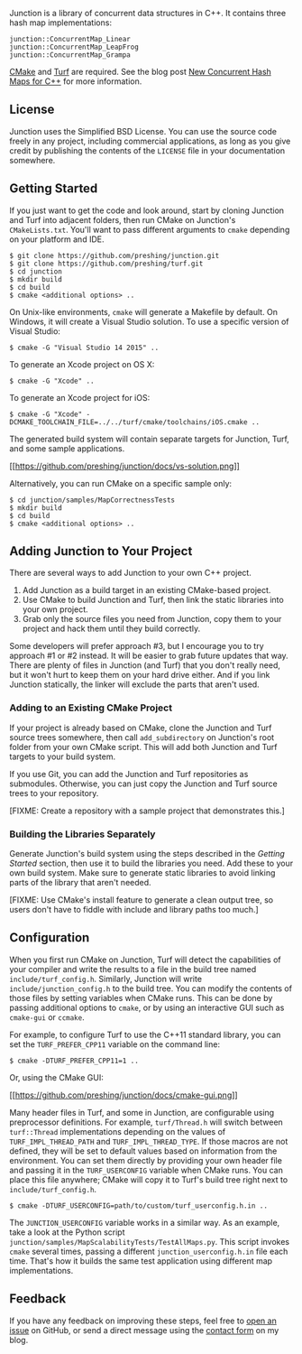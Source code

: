 Junction is a library of concurrent data structures in C++. It contains three hash map implementations:

    junction::ConcurrentMap_Linear
    junction::ConcurrentMap_LeapFrog
    junction::ConcurrentMap_Grampa

[CMake](https://cmake.org/) and [Turf](https://github.com/preshing/AcquireRelease) are required. See the blog post [New Concurrent Hash Maps for C++](http://preshing.com/20160201/new-concurrent-hash-maps-for-cpp/) for more information.

## License

Junction uses the Simplified BSD License. You can use the source code freely in any project, including commercial applications, as long as you give credit by publishing the contents of the `LICENSE` file in your documentation somewhere.

## Getting Started

If you just want to get the code and look around, start by cloning Junction and Turf into adjacent folders, then run CMake on Junction's `CMakeLists.txt`. You'll want to pass different arguments to `cmake` depending on your platform and IDE.

    $ git clone https://github.com/preshing/junction.git
    $ git clone https://github.com/preshing/turf.git
    $ cd junction
    $ mkdir build
    $ cd build
    $ cmake <additional options> ..

On Unix-like environments, `cmake` will generate a Makefile by default. On Windows, it will create a Visual Studio solution. To use a specific version of Visual Studio:

    $ cmake -G "Visual Studio 14 2015" ..

To generate an Xcode project on OS X:

    $ cmake -G "Xcode" ..

To generate an Xcode project for iOS:

    $ cmake -G "Xcode" -DCMAKE_TOOLCHAIN_FILE=../../turf/cmake/toolchains/iOS.cmake ..

The generated build system will contain separate targets for Junction, Turf, and some sample applications.

[[https://github.com/preshing/junction/docs/vs-solution.png]]

Alternatively, you can run CMake on a specific sample only:

    $ cd junction/samples/MapCorrectnessTests
    $ mkdir build
    $ cd build
    $ cmake <additional options> ..

## Adding Junction to Your Project

There are several ways to add Junction to your own C++ project.

1. Add Junction as a build target in an existing CMake-based project.
2. Use CMake to build Junction and Turf, then link the static libraries into your own project.
3. Grab only the source files you need from Junction, copy them to your project and hack them until they build correctly.

Some developers will prefer approach #3, but I encourage you to try approach #1 or #2 instead. It will be easier to grab future updates that way. There are plenty of files in Junction (and Turf) that you don't really need, but it won't hurt to keep them on your hard drive either. And if you link Junction statically, the linker will exclude the parts that aren't used.

### Adding to an Existing CMake Project

If your project is already based on CMake, clone the Junction and Turf source trees somewhere, then call `add_subdirectory` on Junction's root folder from your own CMake script. This will add both Junction and Turf targets to your build system.

If you use Git, you can add the Junction and Turf repositories as submodules. Otherwise, you can just copy the Junction and Turf source trees to your repository.

[FIXME: Create a repository with a sample project that demonstrates this.]

### Building the Libraries Separately

Generate Junction's build system using the steps described in the *Getting Started* section, then use it to build the libraries you need. Add these to your own build system. Make sure to generate static libraries to avoid linking parts of the library that aren't needed.

[FIXME: Use CMake's install feature to generate a clean output tree, so users don't have to fiddle with include and library paths too much.]

## Configuration

When you first run CMake on Junction, Turf will detect the capabilities of your compiler and write the results to a file in the build tree named `include/turf_config.h`. Similarly, Junction will write `include/junction_config.h` to the build tree. You can modify the contents of those files by setting variables when CMake runs. This can be done by passing additional options to `cmake`, or by using an interactive GUI such as `cmake-gui` or `ccmake`.

For example, to configure Turf to use the C++11 standard library, you can set the `TURF_PREFER_CPP11` variable on the command line:

    $ cmake -DTURF_PREFER_CPP11=1 ..

Or, using the CMake GUI:

[[https://github.com/preshing/junction/docs/cmake-gui.png]]

Many header files in Turf, and some in Junction, are configurable using preprocessor definitions. For example, `turf/Thread.h` will switch between `turf::Thread` implementations depending on the values of `TURF_IMPL_THREAD_PATH` and `TURF_IMPL_THREAD_TYPE`. If those macros are not defined, they will be set to default values based on information from the environment. You can set them directly by providing your own header file and passing it in the `TURF_USERCONFIG` variable when CMake runs. You can place this file anywhere; CMake will copy it to Turf's build tree right next to `include/turf_config.h`.

    $ cmake -DTURF_USERCONFIG=path/to/custom/turf_userconfig.h.in ..

The `JUNCTION_USERCONFIG` variable works in a similar way. As an example, take a look at the Python script `junction/samples/MapScalabilityTests/TestAllMaps.py`. This script invokes `cmake` several times, passing a different `junction_userconfig.h.in` file each time. That's how it builds the same test application using different map implementations.

## Feedback

If you have any feedback on improving these steps, feel free to [open an issue](https://github.com/preshing/junction/issues) on GitHub, or send a direct message using the [contact form](http://preshing.com/contact/) on my blog.
